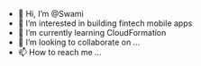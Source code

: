 - 👋 Hi, I’m @Swami
- 👀 I’m interested in building fintech mobile apps 
- 🌱 I’m currently learning CloudFormation
- 💞️ I’m looking to collaborate on ...
- 📫 How to reach me ...

<!---
Swamicoursera/Swamicoursera is a ✨ special ✨ repository because its `README.md` (this file) appears on your GitHub profile.
You can click the Preview link to take a look at your changes.
--->
